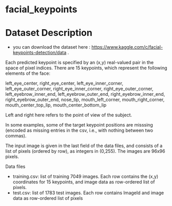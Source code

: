# facial_keypoints
# Dataset Description
* you can download the dataset here : https://www.kaggle.com/c/facial-keypoints-detection/data .

Each predicted keypoint is specified by an (x,y) real-valued pair in the space of pixel indices. There are 15 keypoints, which represent the following elements of the face:

left_eye_center, right_eye_center, left_eye_inner_corner, left_eye_outer_corner, right_eye_inner_corner, right_eye_outer_corner, left_eyebrow_inner_end, left_eyebrow_outer_end, right_eyebrow_inner_end, right_eyebrow_outer_end, nose_tip, mouth_left_corner, mouth_right_corner, mouth_center_top_lip, mouth_center_bottom_lip

Left and right here refers to the point of view of the subject.

In some examples, some of the target keypoint positions are misssing (encoded as missing entries in the csv, i.e., with nothing between two commas).

The input image is given in the last field of the data files, and consists of a list of pixels (ordered by row), as integers in (0,255). The images are 96x96 pixels.

Data files

   * training.csv: list of training 7049 images. Each row contains the (x,y) coordinates for 15 keypoints, and image data as row-ordered list of pixels.
   * test.csv: list of 1783 test images. Each row contains ImageId and image data as row-ordered list of pixels
